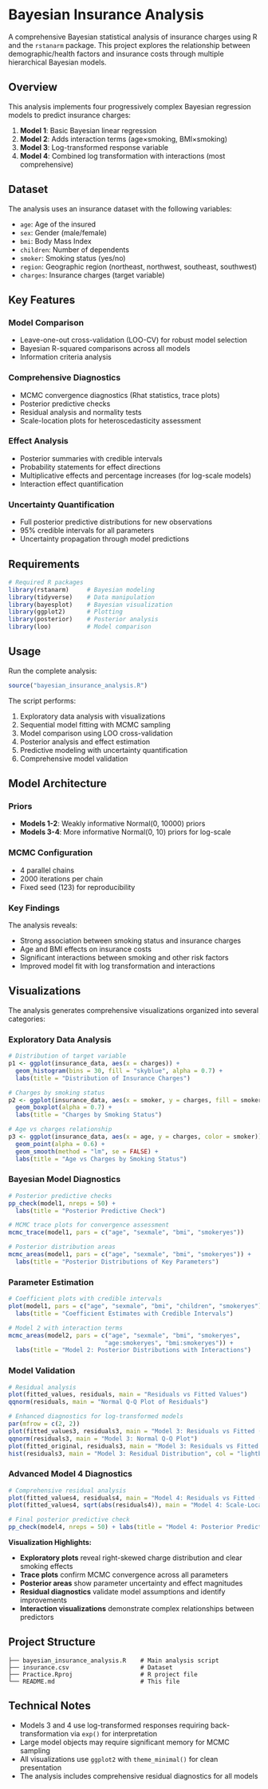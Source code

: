 # Bayesian Insurance Analysis

A comprehensive Bayesian statistical analysis of insurance charges using R and the `rstanarm` package. This project explores the relationship between demographic/health factors and insurance costs through multiple hierarchical Bayesian models.

## Overview

This analysis implements four progressively complex Bayesian regression models to predict insurance charges:

1. **Model 1**: Basic Bayesian linear regression
2. **Model 2**: Adds interaction terms (age×smoking, BMI×smoking)  
3. **Model 3**: Log-transformed response variable
4. **Model 4**: Combined log transformation with interactions (most comprehensive)

## Dataset

The analysis uses an insurance dataset with the following variables:
- `age`: Age of the insured
- `sex`: Gender (male/female)
- `bmi`: Body Mass Index
- `children`: Number of dependents
- `smoker`: Smoking status (yes/no)
- `region`: Geographic region (northeast, northwest, southeast, southwest)
- `charges`: Insurance charges (target variable)

## Key Features

### Model Comparison
- Leave-one-out cross-validation (LOO-CV) for robust model selection
- Bayesian R-squared comparisons across all models
- Information criteria analysis

### Comprehensive Diagnostics
- MCMC convergence diagnostics (Rhat statistics, trace plots)
- Posterior predictive checks
- Residual analysis and normality tests
- Scale-location plots for heteroscedasticity assessment

### Effect Analysis
- Posterior summaries with credible intervals
- Probability statements for effect directions
- Multiplicative effects and percentage increases (for log-scale models)
- Interaction effect quantification

### Uncertainty Quantification
- Full posterior predictive distributions for new observations
- 95% credible intervals for all parameters
- Uncertainty propagation through model predictions

## Requirements

```r
# Required R packages
library(rstanarm)     # Bayesian modeling
library(tidyverse)    # Data manipulation
library(bayesplot)    # Bayesian visualization
library(ggplot2)      # Plotting
library(posterior)    # Posterior analysis
library(loo)          # Model comparison
```

## Usage

Run the complete analysis:

```r
source("bayesian_insurance_analysis.R")
```

The script performs:
1. Exploratory data analysis with visualizations
2. Sequential model fitting with MCMC sampling
3. Model comparison using LOO cross-validation
4. Posterior analysis and effect estimation
5. Predictive modeling with uncertainty quantification
6. Comprehensive model validation

## Model Architecture

### Priors
- **Models 1-2**: Weakly informative Normal(0, 10000) priors
- **Models 3-4**: More informative Normal(0, 10) priors for log-scale

### MCMC Configuration
- 4 parallel chains
- 2000 iterations per chain
- Fixed seed (123) for reproducibility

### Key Findings

The analysis reveals:
- Strong association between smoking status and insurance charges
- Age and BMI effects on insurance costs
- Significant interactions between smoking and other risk factors
- Improved model fit with log transformation and interactions

## Visualizations

The analysis generates comprehensive visualizations organized into several categories:

### Exploratory Data Analysis
```r
# Distribution of target variable
p1 <- ggplot(insurance_data, aes(x = charges)) +
  geom_histogram(bins = 30, fill = "skyblue", alpha = 0.7) +
  labs(title = "Distribution of Insurance Charges")

# Charges by smoking status  
p2 <- ggplot(insurance_data, aes(x = smoker, y = charges, fill = smoker)) +
  geom_boxplot(alpha = 0.7) +
  labs(title = "Charges by Smoking Status")

# Age vs charges relationship
p3 <- ggplot(insurance_data, aes(x = age, y = charges, color = smoker)) +
  geom_point(alpha = 0.6) +
  geom_smooth(method = "lm", se = FALSE) +
  labs(title = "Age vs Charges by Smoking Status")
```

### Bayesian Model Diagnostics
```r
# Posterior predictive checks
pp_check(model1, nreps = 50) + 
  labs(title = "Posterior Predictive Check")

# MCMC trace plots for convergence assessment
mcmc_trace(model1, pars = c("age", "sexmale", "bmi", "smokeryes"))

# Posterior distribution areas
mcmc_areas(model1, pars = c("age", "sexmale", "bmi", "smokeryes")) +
  labs(title = "Posterior Distributions of Key Parameters")
```

### Parameter Estimation
```r
# Coefficient plots with credible intervals
plot(model1, pars = c("age", "sexmale", "bmi", "children", "smokeryes")) +
  labs(title = "Coefficient Estimates with Credible Intervals")

# Model 2 with interaction terms
mcmc_areas(model2, pars = c("age", "sexmale", "bmi", "smokeryes", 
                           "age:smokeryes", "bmi:smokeryes")) +
  labs(title = "Model 2: Posterior Distributions with Interactions")
```

### Model Validation
```r
# Residual analysis
plot(fitted_values, residuals, main = "Residuals vs Fitted Values")
qqnorm(residuals, main = "Normal Q-Q Plot of Residuals")

# Enhanced diagnostics for log-transformed models
par(mfrow = c(2, 2))
plot(fitted_values3, residuals3, main = "Model 3: Residuals vs Fitted (Log Scale)")
qqnorm(residuals3, main = "Model 3: Normal Q-Q Plot")
plot(fitted_original, residuals3, main = "Model 3: Residuals vs Fitted (Original Scale)")
hist(residuals3, main = "Model 3: Residual Distribution", col = "lightblue")
```

### Advanced Model 4 Diagnostics
```r
# Comprehensive residual analysis
plot(fitted_values4, residuals4, main = "Model 4: Residuals vs Fitted (Log Scale)")
plot(fitted_values4, sqrt(abs(residuals4)), main = "Model 4: Scale-Location Plot")

# Final posterior predictive check
pp_check(model4, nreps = 50) + labs(title = "Model 4: Posterior Predictive Check")
```

**Visualization Highlights:**
- **Exploratory plots** reveal right-skewed charge distribution and clear smoking effects
- **Trace plots** confirm MCMC convergence across all parameters
- **Posterior areas** show parameter uncertainty and effect magnitudes  
- **Residual diagnostics** validate model assumptions and identify improvements
- **Interaction visualizations** demonstrate complex relationships between predictors

## Project Structure

```
├── bayesian_insurance_analysis.R    # Main analysis script
├── insurance.csv                    # Dataset
├── Practice.Rproj                   # R project file
└── README.md                        # This file
```

## Technical Notes

- Models 3 and 4 use log-transformed responses requiring back-transformation via `exp()` for interpretation
- Large model objects may require significant memory for MCMC sampling
- All visualizations use `ggplot2` with `theme_minimal()` for clean presentation
- The analysis includes comprehensive residual diagnostics for all models